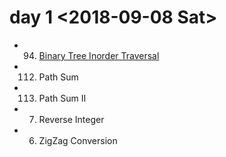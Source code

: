 # day 1 <2018-09-08 Sat>
- 94. [Binary Tree Inorder Traversal](https://leetcode.com/problems/binary-tree-inorder-traversal/description/)
- 112. Path Sum
- 113. Path Sum II
- 7. Reverse Integer
- 6. ZigZag Conversion
